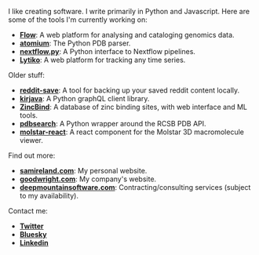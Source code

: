 I like creating software. I write primarily in Python and Javascript. Here are some of the tools I'm currently working on:

- **[Flow](https://app.flow.bio)**: A web platform for analysing and cataloging genomics data.
- **[atomium](https://github.com/samirelanduk/atomium)**: The Python PDB parser.
- **[nextflow.py](https://github.com/goodwright/nextflow.py)**: A Python interface to Nextflow pipelines.
- **[Lytiko](https://lytiko.com)**: A web platform for tracking any time series.

Older stuff:

- **[reddit-save](https://github.com/samirelanduk/reddit-save)**: A tool for backing up your saved reddit content locally.
- **[kirjava](https://github.com/samirelanduk/kirjava)**: A Python graphQL client library.
- **[ZincBind](https://zincbind.net)**: A database of zinc binding sites, with web interface and ML tools.
- **[pdbsearch](https://github.com/samirelanduk/pdbsearch)**: A Python wrapper around the RCSB PDB API.
- **[molstar-react](https://github.com/samirelanduk/molstar-react)**: A react component for the Molstar 3D macromolecule viewer.

Find out more:

- **[samireland.com](https://samireland.com)**: My personal website.
- **[goodwright.com](https://goodwright.com)**: My company's website.
- **[deepmountainsoftware.com](https://deepmountainsoftware.com)**: Contracting/consulting services (subject to my availability).

Contact me:
- **[Twitter](https://twitter/samirelanduk/)**
- **[Bluesky](https://bsky.app/profile/samireland.com)**
- **[Linkedin](https://linkedin.com/in/samirelanduk/)**

